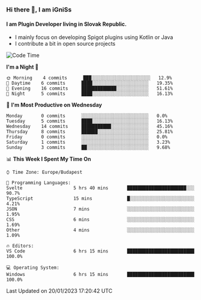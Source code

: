 ### Hi there 👋, I am iGniSs

#### I am Plugin Developer living in Slovak Republic.
- I mainly focus on developing Spigot plugins using Kotlin or Java
- I contribute a bit in open source projects

<!--START_SECTION:waka-->
![Code Time](http://img.shields.io/badge/Code%20Time-1%2C017%20hrs%2014%20mins-blue)

**I'm a Night 🦉** 

```text
🌞 Morning    4 commits      ███░░░░░░░░░░░░░░░░░░░░░░   12.9% 
🌆 Daytime    6 commits      ████░░░░░░░░░░░░░░░░░░░░░   19.35% 
🌃 Evening    16 commits     █████████████░░░░░░░░░░░░   51.61% 
🌙 Night      5 commits      ████░░░░░░░░░░░░░░░░░░░░░   16.13%

```
📅 **I'm Most Productive on Wednesday** 

```text
Monday       0 commits      ░░░░░░░░░░░░░░░░░░░░░░░░░   0.0% 
Tuesday      5 commits      ████░░░░░░░░░░░░░░░░░░░░░   16.13% 
Wednesday    14 commits     ███████████░░░░░░░░░░░░░░   45.16% 
Thursday     8 commits      ██████░░░░░░░░░░░░░░░░░░░   25.81% 
Friday       0 commits      ░░░░░░░░░░░░░░░░░░░░░░░░░   0.0% 
Saturday     1 commits      ░░░░░░░░░░░░░░░░░░░░░░░░░   3.23% 
Sunday       3 commits      ██░░░░░░░░░░░░░░░░░░░░░░░   9.68%

```


📊 **This Week I Spent My Time On** 

```text
⌚︎ Time Zone: Europe/Budapest

💬 Programming Languages: 
Svelte                   5 hrs 40 mins       ██████████████████████░░░   90.7% 
TypeScript               15 mins             █░░░░░░░░░░░░░░░░░░░░░░░░   4.21% 
JSON                     7 mins              ░░░░░░░░░░░░░░░░░░░░░░░░░   1.95% 
CSS                      6 mins              ░░░░░░░░░░░░░░░░░░░░░░░░░   1.69% 
Other                    4 mins              ░░░░░░░░░░░░░░░░░░░░░░░░░   1.09%

🔥 Editors: 
VS Code                  6 hrs 15 mins       █████████████████████████   100.0%

💻 Operating System: 
Windows                  6 hrs 15 mins       █████████████████████████   100.0%

```


 Last Updated on 20/01/2023 17:20:42 UTC
<!--END_SECTION:waka-->